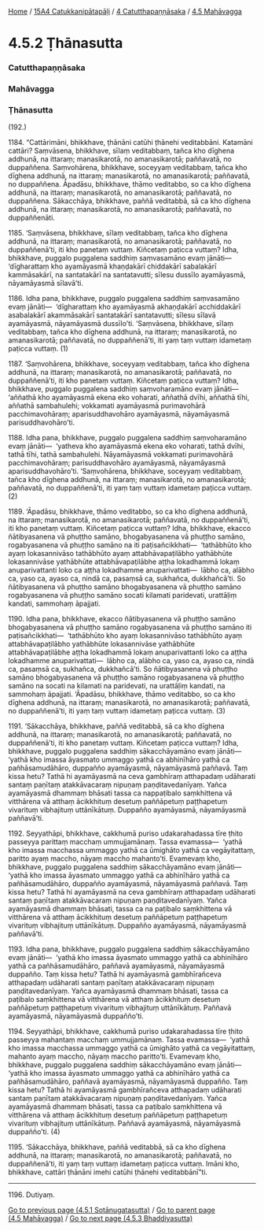 
[Home](/) / [15A4 Catukkanipātapāḷi](/tipitaka/15A4.md) / [4 Catutthapaṇṇāsaka](/tipitaka/15A4/4.md) / [4.5 Mahāvagga](/tipitaka/15A4/4/4.5.md)

# 4.5.2 Ṭhānasutta

### Catutthapaṇṇāsaka

### Mahāvagga

### Ṭhānasutta

(192.)

1184\. “Cattārimāni, bhikkhave, ṭhānāni catūhi ṭhānehi veditabbāni. Katamāni cattāri? Saṃvāsena, bhikkhave, sīlaṃ veditabbaṃ, tañca kho dīghena addhunā, na ittaraṃ; manasikarotā, no amanasikarotā; paññavatā, no duppaññena. Saṃvohārena, bhikkhave, soceyyaṃ veditabbaṃ, tañca kho dīghena addhunā, na ittaraṃ; manasikarotā, no amanasikarotā; paññavatā, no duppaññena. Āpadāsu, bhikkhave, thāmo veditabbo, so ca kho dīghena addhunā, na ittaraṃ; manasikarotā, no amanasikarotā; paññavatā, no duppaññena. Sākacchāya, bhikkhave, paññā veditabbā, sā ca kho dīghena addhunā, na ittaraṃ; manasikarotā, no amanasikarotā; paññavatā, no duppaññenāti.

1185\. ‘Saṃvāsena, bhikkhave, sīlaṃ veditabbaṃ, tañca kho dīghena addhunā, na ittaraṃ; manasikarotā, no amanasikarotā; paññavatā, no duppaññenā’ti, iti kho panetaṃ vuttaṃ. Kiñcetaṃ paṭicca vuttaṃ? Idha, bhikkhave, puggalo puggalena saddhiṃ saṃvasamāno evaṃ jānāti—  ‘dīgharattaṃ kho ayamāyasmā khaṇḍakārī chiddakārī sabalakārī kammāsakārī, na santatakārī na santatavutti; sīlesu dussīlo ayamāyasmā, nāyamāyasmā sīlavā’ti.

1186\. Idha pana, bhikkhave, puggalo puggalena saddhiṃ saṃvasamāno evaṃ jānāti—  ‘dīgharattaṃ kho ayamāyasmā akhaṇḍakārī acchiddakārī asabalakārī akammāsakārī santatakārī santatavutti; sīlesu sīlavā ayamāyasmā, nāyamāyasmā dussīlo’ti. ‘Saṃvāsena, bhikkhave, sīlaṃ veditabbaṃ, tañca kho dīghena addhunā, na ittaraṃ; manasikarotā, no amanasikarotā; paññavatā, no duppaññenā’ti, iti yaṃ taṃ vuttaṃ idametaṃ paṭicca vuttaṃ. (1)

1187\. ‘Saṃvohārena, bhikkhave, soceyyaṃ veditabbaṃ, tañca kho dīghena addhunā, na ittaraṃ; manasikarotā, no amanasikarotā; paññavatā, no duppaññenā’ti, iti kho panetaṃ vuttaṃ. Kiñcetaṃ paṭicca vuttaṃ? Idha, bhikkhave, puggalo puggalena saddhiṃ saṃvoharamāno evaṃ jānāti—  ‘aññathā kho ayamāyasmā ekena eko voharati, aññathā dvīhi, aññathā tīhi, aññathā sambahulehi; vokkamati ayamāyasmā purimavohārā pacchimavohāraṃ; aparisuddhavohāro ayamāyasmā, nāyamāyasmā parisuddhavohāro’ti.

1188\. Idha pana, bhikkhave, puggalo puggalena saddhiṃ saṃvoharamāno evaṃ jānāti—  ‘yatheva kho ayamāyasmā ekena eko voharati, tathā dvīhi, tathā tīhi, tathā sambahulehi. Nāyamāyasmā vokkamati purimavohārā pacchimavohāraṃ; parisuddhavohāro ayamāyasmā, nāyamāyasmā aparisuddhavohāro’ti. ‘Saṃvohārena, bhikkhave, soceyyaṃ veditabbaṃ, tañca kho dīghena addhunā, na ittaraṃ; manasikarotā, no amanasikarotā; paññavatā, no duppaññenā’ti, iti yaṃ taṃ vuttaṃ idametaṃ paṭicca vuttaṃ. (2)

1189\. ‘Āpadāsu, bhikkhave, thāmo veditabbo, so ca kho dīghena addhunā, na ittaraṃ; manasikarotā, no amanasikarotā; paññavatā, no duppaññenā’ti, iti kho panetaṃ vuttaṃ. Kiñcetaṃ paṭicca vuttaṃ? Idha, bhikkhave, ekacco ñātibyasanena vā phuṭṭho samāno, bhogabyasanena vā phuṭṭho samāno, rogabyasanena vā phuṭṭho samāno na iti paṭisañcikkhati—  ‘tathābhūto kho ayaṃ lokasannivāso tathābhūto ayaṃ attabhāvapaṭilābho yathābhūte lokasannivāse yathābhūte attabhāvapaṭilābhe aṭṭha lokadhammā lokaṃ anuparivattanti loko ca aṭṭha lokadhamme anuparivattati—  lābho ca, alābho ca, yaso ca, ayaso ca, nindā ca, pasaṃsā ca, sukhañca, dukkhañcā’ti. So ñātibyasanena vā phuṭṭho samāno bhogabyasanena vā phuṭṭho samāno rogabyasanena vā phuṭṭho samāno socati kilamati paridevati, urattāḷiṃ kandati, sammohaṃ āpajjati.

1190\. Idha pana, bhikkhave, ekacco ñātibyasanena vā phuṭṭho samāno bhogabyasanena vā phuṭṭho samāno rogabyasanena vā phuṭṭho samāno iti paṭisañcikkhati—  ‘tathābhūto kho ayaṃ lokasannivāso tathābhūto ayaṃ attabhāvapaṭilābho yathābhūte lokasannivāse yathābhūte attabhāvapaṭilābhe aṭṭha lokadhammā lokaṃ anuparivattanti loko ca aṭṭha lokadhamme anuparivattati—  lābho ca, alābho ca, yaso ca, ayaso ca, nindā ca, pasaṃsā ca, sukhañca, dukkhañcā’ti. So ñātibyasanena vā phuṭṭho samāno bhogabyasanena vā phuṭṭho samāno rogabyasanena vā phuṭṭho samāno na socati na kilamati na paridevati, na urattāḷiṃ kandati, na sammohaṃ āpajjati. ‘Āpadāsu, bhikkhave, thāmo veditabbo, so ca kho dīghena addhunā, na ittaraṃ; manasikarotā, no amanasikarotā; paññavatā, no duppaññenā’ti, iti yaṃ taṃ vuttaṃ idametaṃ paṭicca vuttaṃ. (3)

1191\. ‘Sākacchāya, bhikkhave, paññā veditabbā, sā ca kho dīghena addhunā, na ittaraṃ; manasikarotā, no amanasikarotā; paññavatā, no duppaññenā’ti, iti kho panetaṃ vuttaṃ. Kiñcetaṃ paṭicca vuttaṃ? Idha, bhikkhave, puggalo puggalena saddhiṃ sākacchāyamāno evaṃ jānāti—  ‘yathā kho imassa āyasmato ummaggo yathā ca abhinīhāro yathā ca pañhāsamudāhāro, duppañño ayamāyasmā, nāyamāyasmā paññavā. Taṃ kissa hetu? Tathā hi ayamāyasmā na ceva gambhīraṃ atthapadaṃ udāharati santaṃ paṇītaṃ atakkāvacaraṃ nipuṇaṃ paṇḍitavedanīyaṃ. Yañca ayamāyasmā dhammaṃ bhāsati tassa ca nappaṭibalo saṃkhittena vā vitthārena vā atthaṃ ācikkhituṃ desetuṃ paññāpetuṃ paṭṭhapetuṃ vivarituṃ vibhajituṃ uttānīkātuṃ. Duppañño ayamāyasmā, nāyamāyasmā paññavā’ti.

1192\. Seyyathāpi, bhikkhave, cakkhumā puriso udakarahadassa tīre ṭhito passeyya parittaṃ macchaṃ ummujjamānaṃ. Tassa evamassa—  ‘yathā kho imassa macchassa ummaggo yathā ca ūmighāto yathā ca vegāyitattaṃ, paritto ayaṃ maccho, nāyaṃ maccho mahanto’ti. Evamevaṃ kho, bhikkhave, puggalo puggalena saddhiṃ sākacchāyamāno evaṃ jānāti—  ‘yathā kho imassa āyasmato ummaggo yathā ca abhinīhāro yathā ca pañhāsamudāhāro, duppañño ayamāyasmā, nāyamāyasmā paññavā. Taṃ kissa hetu? Tathā hi ayamāyasmā na ceva gambhīraṃ atthapadaṃ udāharati santaṃ paṇītaṃ atakkāvacaraṃ nipuṇaṃ paṇḍitavedanīyaṃ. Yañca ayamāyasmā dhammaṃ bhāsati, tassa ca na paṭibalo saṃkhittena vā vitthārena vā atthaṃ ācikkhituṃ desetuṃ paññāpetuṃ paṭṭhapetuṃ vivarituṃ vibhajituṃ uttānīkātuṃ. Duppañño ayamāyasmā, nāyamāyasmā paññavā’ti.

1193\. Idha pana, bhikkhave, puggalo puggalena saddhiṃ sākacchāyamāno evaṃ jānāti—  ‘yathā kho imassa āyasmato ummaggo yathā ca abhinīhāro yathā ca pañhāsamudāhāro, paññavā ayamāyasmā, nāyamāyasmā duppañño. Taṃ kissa hetu? Tathā hi ayamāyasmā gambhīrañceva atthapadaṃ udāharati santaṃ paṇītaṃ atakkāvacaraṃ nipuṇaṃ paṇḍitavedanīyaṃ. Yañca ayamāyasmā dhammaṃ bhāsati, tassa ca paṭibalo saṃkhittena vā vitthārena vā atthaṃ ācikkhituṃ desetuṃ paññāpetuṃ paṭṭhapetuṃ vivarituṃ vibhajituṃ uttānīkātuṃ. Paññavā ayamāyasmā, nāyamāyasmā duppañño’ti.

1194\. Seyyathāpi, bhikkhave, cakkhumā puriso udakarahadassa tīre ṭhito passeyya mahantaṃ macchaṃ ummujjamānaṃ. Tassa evamassa—  ‘yathā kho imassa macchassa ummaggo yathā ca ūmighāto yathā ca vegāyitattaṃ, mahanto ayaṃ maccho, nāyaṃ maccho paritto’ti. Evamevaṃ kho, bhikkhave, puggalo puggalena saddhiṃ sākacchāyamāno evaṃ jānāti—  ‘yathā kho imassa āyasmato ummaggo yathā ca abhinīhāro yathā ca pañhāsamudāhāro, paññavā ayamāyasmā, nāyamāyasmā duppañño. Taṃ kissa hetu? Tathā hi ayamāyasmā gambhīrañceva atthapadaṃ udāharati santaṃ paṇītaṃ atakkāvacaraṃ nipuṇaṃ paṇḍitavedanīyaṃ. Yañca ayamāyasmā dhammaṃ bhāsati, tassa ca paṭibalo saṃkhittena vā vitthārena vā atthaṃ ācikkhituṃ desetuṃ paññāpetuṃ paṭṭhapetuṃ vivarituṃ vibhajituṃ uttānīkātuṃ. Paññavā ayamāyasmā, nāyamāyasmā duppañño’ti. (4)

1195\. ‘Sākacchāya, bhikkhave, paññā veditabbā, sā ca kho dīghena addhunā, na ittaraṃ; manasikarotā, no amanasikarotā; paññavatā, no duppaññenā’ti, iti yaṃ taṃ vuttaṃ idametaṃ paṭicca vuttaṃ. Imāni kho, bhikkhave, cattāri ṭhānāni imehi catūhi ṭhānehi veditabbānī”ti.

---

1196\. Dutiyaṃ.



[Go to previous page (4.5.1 Sotānugatasutta)](/tipitaka/15A4/4/4.5/4.5.1.md) / [Go to parent page (4.5 Mahāvagga)](/tipitaka/15A4/4/4.5.md) / [Go to next page (4.5.3 Bhaddiyasutta)](/tipitaka/15A4/4/4.5/4.5.3.md)


